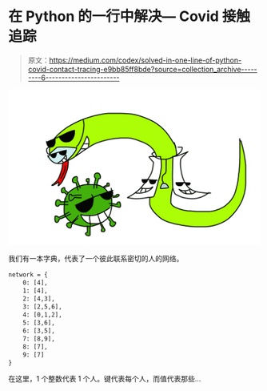 # 在 Python 的一行中解决— Covid 接触追踪

> 原文：<https://medium.com/codex/solved-in-one-line-of-python-covid-contact-tracing-e9bb85ff8bde?source=collection_archive---------6----------------------->

![](img/a2a30d7c87cc6d320a158c129d564f54.png)

我们有一本字典，代表了一个彼此联系密切的人的网络。

```
network = {
    0: [4],
    1: [4],
    2: [4,3],
    3: [2,5,6],
    4: [0,1,2],
    5: [3,6],
    6: [3,5],
    7: [8,9],
    8: [7],
    9: [7]
}
```

在这里，1 个整数代表 1 个人。键代表每个人，而值代表那些…